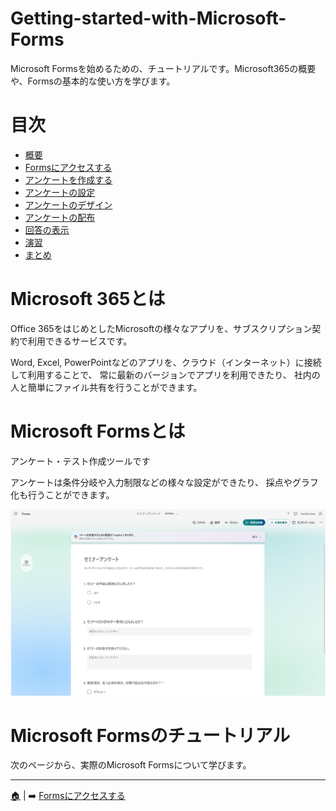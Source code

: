 # Getting-started-with-Microsoft-Forms
Microsoft Formsを始めるための、チュートリアルです。Microsoft365の概要や、Formsの基本的な使い方を学びます。

# 目次
* [概要](./00_README.md)
* [Formsにアクセスする](./01_access.md)
* [アンケートを作成する](02_createsurvey.md)
* [アンケートの設定](03_setting.md)
* [アンケートのデザイン](04_design.md)
* [アンケートの配布](05_share.md)
* [回答の表示](06_showtheanswer.md)
* [演習](07_exercise.md)
* [まとめ](08_summary.md)
 
# Microsoft 365とは
 Office 365をはじめとしたMicrosoftの様々なアプリを、サブスクリプション契約で利用できるサービスです。

Word, Excel, PowerPointなどのアプリを、クラウド（インターネット）に接続して利用することで、
常に最新のバージョンでアプリを利用できたり、
社内の人と簡単にファイル共有を行うことができます。

# Microsoft Formsとは
アンケート・テスト作成ツールです

アンケートは条件分岐や入力制限などの様々な設定ができたり、
採点やグラフ化も行うことができます。

![alt text](img/README.md/セミナーアンケート画像.png)

# Microsoft Formsのチュートリアル
次のページから、実際のMicrosoft Formsについて学びます。


---
 [🏠](README.md) | ➡️ [Formsにアクセスする](01_access.md)
